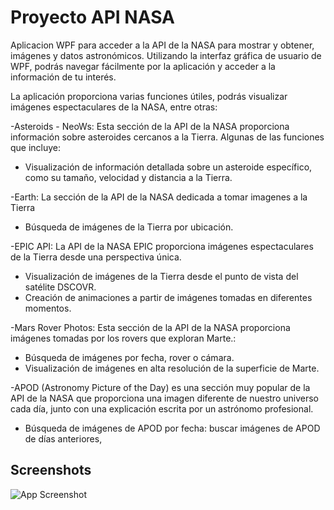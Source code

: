 
# Proyecto API NASA

Aplicacion WPF  para acceder a la API de la NASA para mostrar y obtener, imágenes y datos astronómicos. Utilizando la interfaz gráfica de usuario de WPF, podrás navegar fácilmente por la aplicación y acceder a la información de tu interés.

La aplicación proporciona varias funciones útiles, podrás visualizar imágenes espectaculares de la NASA, entre otras:

-Asteroids - NeoWs: Esta sección de la API de la NASA proporciona información sobre asteroides cercanos a la Tierra. Algunas de las funciones que incluye:
-   Visualización de información detallada sobre un asteroide específico, como su tamaño, velocidad y distancia a la Tierra.


-Earth: La sección de la API de la NASA dedicada a tomar imagenes a la Tierra 

-   Búsqueda de imágenes de la Tierra por ubicación.

-EPIC API: La API de la NASA EPIC proporciona imágenes espectaculares de la Tierra desde una perspectiva única.

-   Visualización de imágenes de la Tierra desde el punto de vista del satélite DSCOVR.
-   Creación de animaciones a partir de imágenes tomadas en diferentes momentos.

-Mars Rover Photos: Esta sección de la API de la NASA proporciona imágenes tomadas por los rovers que exploran Marte.:
-   Búsqueda de imágenes por fecha, rover o cámara.
-   Visualización de imágenes en alta resolución de la superficie de Marte.

-APOD (Astronomy Picture of the Day) es una sección muy popular de la API de la NASA que proporciona una imagen diferente de nuestro universo cada día, junto con una explicación escrita por un astrónomo profesional.
-   Búsqueda de imágenes de APOD por fecha: buscar imágenes de APOD de días anteriores,

## Screenshots

![App Screenshot](https://via.placeholder.com/468x300?text=App+Screenshot+Here)

